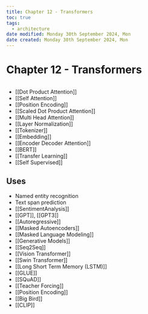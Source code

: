```yaml
---
title: Chapter 12 - Transformers
toc: true
tags:
  - architecture
date modified: Monday 30th September 2024, Mon
date created: Monday 30th September 2024, Mon
---
```


# Chapter 12 - Transformers
```toc
```
- [[Dot Product Attention]]
- [[Self Attention]]
- [[Position Encoding]]
- [[Scaled Dot Product Attention]]
- [[Multi Head Attention]]
- [[Layer Normalization]]
- [[Tokenizer]]
- [[Embedding]]
- [[Encoder Decoder Attention]]
- [[BERT]]
- [[Transfer Learning]]
- [[Self Supervised]]

## Uses
- Named entity recognition
- Text span prediction
- [[SentimentAnalysis]]
- [[GPT]], [[GPT3]]
- [[Autoregressive]]
- [[Masked Autoencoders]]
- [[Masked Language Modeling]]
- [[Generative Models]]
- [[Seq2Seq]]
- [[Vision Transformer]]
- [[Swin Transformer]]
- [[Long Short Term Memory (LSTM)]]
- [[GLUE]]
- [[SQuAD]]
- [[Teacher Forcing]]
- [[Position Encoding]]
- [[Big Bird]]
- [[CLIP]]